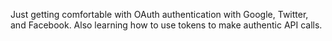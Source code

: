 Just getting comfortable with OAuth authentication with Google, Twitter, and Facebook.
Also learning how to use tokens to make authentic API calls.